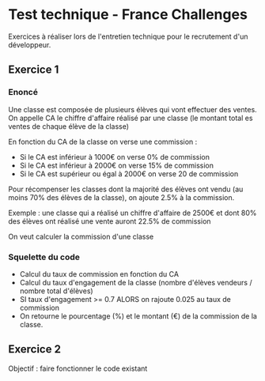 # Test technique - France Challenges

Exercices à réaliser lors de l'entretien technique pour le recrutement d'un développeur.

## Exercice 1

### Enoncé

Une classe est composée de plusieurs élèves qui vont effectuer des ventes. On appelle CA le chiffre d'affaire réalisé par une classe (le montant total es ventes de chaque élève de la classe)

En fonction du CA de la classe on verse une commission :

- Si le CA est inférieur à 1000€ on verse 0% de commission
- Si le CA est inférieur à 2000€ on verse 15% de commission
- Si le CA est supérieur ou égal à 2000€ on verse 20 de commission

Pour récompenser les classes dont la majorité des élèves ont vendu (au moins 70% des élèves de la classe), on ajoute 2.5% à la commission.

Exemple : une classe qui a réalisé un chiffre d'affaire de 2500€ et dont 80% des élèves ont réalisé une vente auront 22.5% de commission

On veut calculer la commission d'une classe

### Squelette du code

- Calcul du taux de commission en fonction du CA
- Calcul du taux d'engagement de la classe (nombre d'élèves vendeurs / nombre total d'élèves)
- SI taux d'engagement >= 0.7 ALORS on rajoute 0.025 au taux de commission
- On retourne le pourcentage (%) et le montant (€) de la commission de la classe.

## Exercice 2

Objectif : faire fonctionner le code existant
